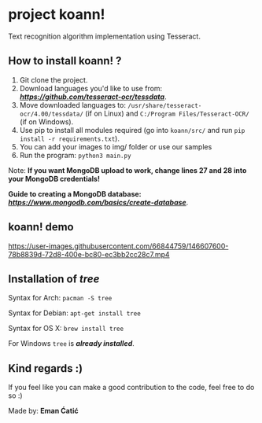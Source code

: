 # project koann!

Text recognition algorithm implementation using Tesseract.

## How to install koann! ? 
1. Git clone the project.
2. Download languages you'd like to use from: ***https://github.com/tesseract-ocr/tessdata***.
3. Move downloaded languages to: ```/usr/share/tesseract-ocr/4.00/tessdata/``` (if on Linux) and ```C:/Program Files/Tesseract-OCR/``` (if on Windows).
4. Use pip to install all modules required (go into ```koann/src/``` and run ```pip install -r requirements.txt```).
5. You can add your images to img/ folder or use our samples
6. Run the program: ```python3 main.py```

Note: **If you want MongoDB upload to work, change lines 27 and 28 into your MongoDB credentials!**

**Guide to creating a MongoDB database:** ***https://www.mongodb.com/basics/create-database***.

## koann! demo
https://user-images.githubusercontent.com/66844759/146607600-78b8839d-72d8-400e-bc80-ec3bb2cc28c7.mp4

## Installation of *tree*
Syntax for Arch: ```pacman -S tree``` 

Syntax for Debian: ```apt-get install tree```

Syntax for OS X: ```brew install tree```

For Windows ```tree``` is ***already installed***.

## Kind regards :)
If you feel like you can make a good contribution to the code, feel free to do so :) 

Made by: **Eman Ćatić**
